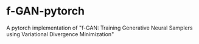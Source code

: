 # f-GAN-pytorch
 A pytorch implementation of "f-GAN: Training Generative Neural Samplers using Variational Divergence Minimization"
